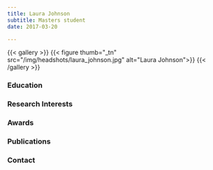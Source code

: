 ```yaml
---
title: Laura Johnson
subtitle: Masters student
date: 2017-03-20

---
```


{{< gallery >}}
  {{< figure thumb="_tn" src="/img/headshots/laura_johnson.jpg" alt="Laura Johnson">}}
{{< /gallery >}}

<!--more-->
### Education


### Research Interests


### Awards


### Publications


### Contact

